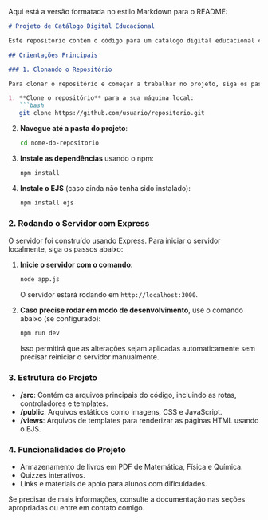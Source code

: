 Aqui está a versão formatada no estilo Markdown para o README:

```markdown
# Projeto de Catálogo Digital Educacional

Este repositório contém o código para um catálogo digital educacional com foco em materiais de Matemática, Física e Química, além de quizzes e recursos para auxiliar alunos com dificuldades nas disciplinas.

## Orientações Principais

### 1. Clonando o Repositório

Para clonar o repositório e começar a trabalhar no projeto, siga os passos abaixo:

1. **Clone o repositório** para a sua máquina local:
   ```bash
   git clone https://github.com/usuario/repositorio.git
   ```

2. **Navegue até a pasta do projeto**:
   ```bash
   cd nome-do-repositorio
   ```

3. **Instale as dependências** usando o npm:
   ```bash
   npm install
   ```

4. **Instale o EJS** (caso ainda não tenha sido instalado):
   ```bash
   npm install ejs
   ```

### 2. Rodando o Servidor com Express

O servidor foi construído usando Express. Para iniciar o servidor localmente, siga os passos abaixo:

1. **Inicie o servidor com o comando**:
   ```bash
   node app.js
   ```

   O servidor estará rodando em `http://localhost:3000`.

2. **Caso precise rodar em modo de desenvolvimento**, use o comando abaixo (se configurado):
   ```bash
   npm run dev
   ```

   Isso permitirá que as alterações sejam aplicadas automaticamente sem precisar reiniciar o servidor manualmente.

### 3. Estrutura do Projeto

- **/src**: Contém os arquivos principais do código, incluindo as rotas, controladores e templates.
- **/public**: Arquivos estáticos como imagens, CSS e JavaScript.
- **/views**: Arquivos de templates para renderizar as páginas HTML usando o EJS.

### 4. Funcionalidades do Projeto

- Armazenamento de livros em PDF de Matemática, Física e Química.
- Quizzes interativos.
- Links e materiais de apoio para alunos com dificuldades.

Se precisar de mais informações, consulte a documentação nas seções apropriadas ou entre em contato comigo.
```
